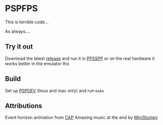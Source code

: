 # PSPFPS
This is terrible code...

As always....

## Try it out
Download the latest [release](https://github.com/CloudMracek/pspfps/releases) and run it in [PPSSPP](https://www.ppsspp.org/) or on the real hardware it works better in the emulator tho
## Build
Set up [PSPDEV](https://github.com/pspdev/pspdev) (linux and mac only) and run `make`

## Attributions
Event horizon animation from [CAP](https://github.com/RafaelDeJongh/cap_resources)
Amazing music at the end by [MiniStumpy](https://www.youtube.com/@MiniStumpy)
